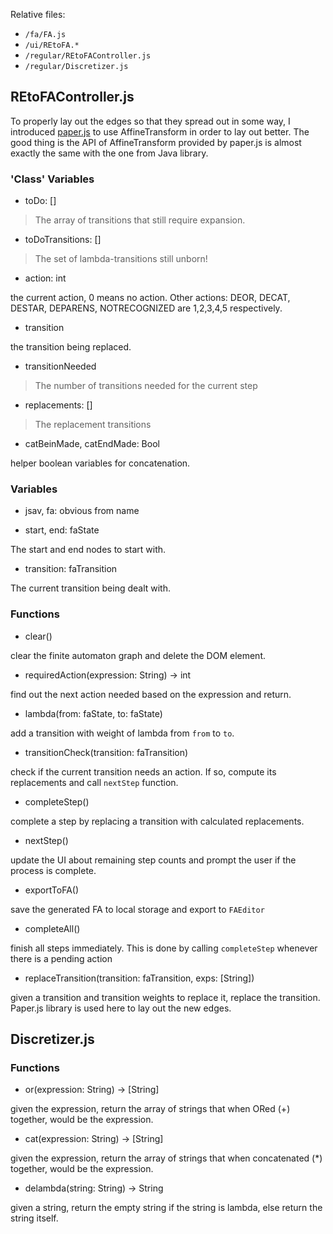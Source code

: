 Relative files:

- `/fa/FA.js`
- `/ui/REtoFA.*`
- `/regular/REtoFAController.js`
- `/regular/Discretizer.js`

## REtoFAController.js ##

To properly lay out the edges so that they spread out in some way, I introduced [paper.js](http://paperjs.org) to use AffineTransform in order to lay out better. The good thing is the API of AffineTransform provided by paper.js is almost exactly the same with the one from Java library.

### 'Class' Variables ###

- toDo: []

> The array of transitions that still require expansion.

- toDoTransitions: []

> The set of lambda-transitions still unborn!

- action: int

the current action, 0 means no action. Other actions: DEOR, DECAT, DESTAR, DEPARENS, NOTRECOGNIZED are 1,2,3,4,5 respectively.

- transition 

the transition being replaced.

- transitionNeeded

> The number of transitions needed for the current step

- replacements: []

> The replacement transitions

- catBeinMade, catEndMade: Bool

helper boolean variables for concatenation.

### Variables ###

- jsav, fa: obvious from name

- start, end: faState

The start and end nodes to start with.

- transition: faTransition

The current transition being dealt with.

### Functions ###

- clear()

clear the finite automaton graph and delete the DOM element.

- requiredAction(expression: String) -> int

find out the next action needed based on the expression and return.

- lambda(from: faState, to: faState)

add a transition with weight of lambda from `from` to `to`.

- transitionCheck(transition: faTransition)

check if the current transition needs an action. If so, compute its replacements and call `nextStep` function.

- completeStep()

complete a step by replacing a transition with calculated replacements.

- nextStep()

update the UI about remaining step counts and prompt the user if the process is complete.

- exportToFA()

save the generated FA to local storage and export to `FAEditor`

- completeAll()

finish all steps immediately. This is done by calling `completeStep` whenever there is a pending action

- replaceTransition(transition: faTransition, exps: [String])

given a transition and transition weights to replace it, replace the transition. Paper.js library is used here to lay out the new edges.

## Discretizer.js ##

### Functions ###

- or(expression: String) -> [String]

given the expression, return the array of strings that when ORed (+) together, would be the expression.

- cat(expression: String) -> [String]

given the expression, return the array of strings that when concatenated (\*) together, would be the expression.

- delambda(string: String) -> String

given a string, return the empty string if the string is lambda, else return the string itself.
